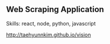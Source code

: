 ## Web Scraping Application 

Skills: react, node, python, javascript

http://taehyunnkim.github.io/vision